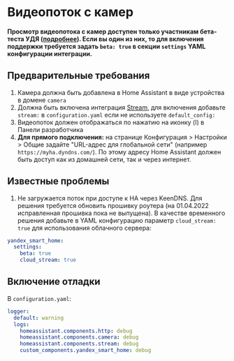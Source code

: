 # Видеопоток с камер

**Просмотр видеопотока с камер доступен только участникам бета-теста УДЯ ([подробнее](https://yandex.ru/dev/dialogs/smart-home/doc/concepts/event.html)). Если вы один из них, то для включения поддержки требуется задать `beta: true` в секции `settings` YAML конфигурации интеграции.**

## Предварительные требования
1. Камера должна быть добавлена в Home Assistant в виде устройства в домене `camera`
2. Должна быть включена интеграция [Stream](https://www.home-assistant.io/integrations/stream/), для включения добавьте `stream:` в `configuration.yaml` если не используете `default_config:`
3. Видеопоток должен отображаться по нажатию на иконку (I) в Панели разработчика
4. **Для прямого подключения:** на странице Конфигурация > Настройки > Общие задайте "URL-адрес для глобальной сети" (например `https://myha.dyndns.com/`). По этому адресу Home Assistant должен быть доступ как из домашней сети, так и через интернет.

## Известные проблемы
1. Не загружается поток при доступе к HA через KeenDNS. Для решения требуется обновить прошивку роутера (на 01.04.2022 исправленная прошивка пока не выпущена). В качестве временного решения добавьте в YAML конфигурацию параметр `cloud_stream: true` для использования облачного сервера:
```yaml
yandex_smart_home:
  settings:
    beta: true
    cloud_stream: true
```

## Включение отладки
В `configuration.yaml`:
```yaml
logger:
  default: warning
  logs:
    homeassistant.components.http: debug
    homeassistant.components.camera: debug
    homeassistant.components.stream: debug
    custom_components.yandex_smart_home: debug
```
